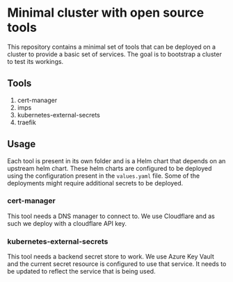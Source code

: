 # Minimal cluster with open source tools
This repository contains a minimal set of tools that can be deployed on a cluster to provide a basic set of services. The goal is to bootstrap a cluster to test its workings.

## Tools
1. cert-manager
2. imps
3. kubernetes-external-secrets
4. traefik

## Usage
Each tool is present in its own folder and is a Helm chart that depends on an upstream helm chart. These helm charts are configured to be deployed using the configuration present in the `values.yaml` file. Some of the deployments might require additional secrets to be deployed.

### cert-manager
This tool needs a DNS manager to connect to. We use Cloudflare and as such we deploy with a cloudflare API key.

### kubernetes-external-secrets
This tool needs a backend secret store to work. We use Azure Key Vault and the current secret resource is configured to use that service. It needs to be updated to reflect the service that is being used.